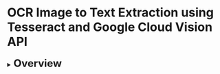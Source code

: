 # OCR Image to Text Extraction using Tesseract and Google Cloud Vision API

<details>
    <summary>
        <b>
            <font size="+2">
                Overview
            </font>
        </b>
    </summary>

1. Page Segmentation by lines
   - Use OpenCV to find lines between sections
   - Identify coordinates for the lines
2. Segmenting the Image
   - Use the coordinates of the lines to break the image into segments
3. Extracting Text (Printed and Handwritten)
   - Extracting image to text by segments
   - Clean up text and remove unwanted characters
   - Convert extracted values to dataframe
  
## Repository

Refer to [notebook.md](https://github.com/HuiminTey/huimintey/blob/main/ADE_Assessment.ipynb)



